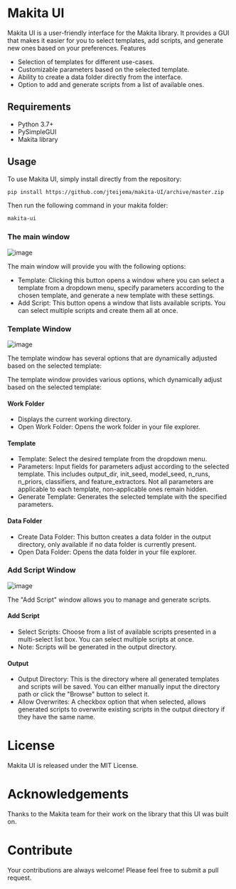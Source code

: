 # Makita UI

Makita UI is a user-friendly interface for the Makita library. It provides a GUI that makes it easier for you to select templates, add scripts, and generate new ones based on your preferences.
Features

- Selection of templates for different use-cases.
- Customizable parameters based on the selected template.
- Ability to create a data folder directly from the interface.
- Option to add and generate scripts from a list of available ones.

## Requirements

- Python 3.7+
- PySimpleGUI
- Makita library

## Usage

To use Makita UI, simply install directly from the repository:

```sh
pip install https://github.com/jteijema/makita-UI/archive/master.zip
```

Then run the following command in your makita folder:

```sh
makita-ui
```

### The main window 

![image](https://github.com/jteijema/makita-UI/assets/28191416/6b606e69-e5c6-48d6-b7ba-b5bad41e4626)

The main window will provide you with the following options:

- Template: Clicking this button opens a window where you can select a template from a dropdown menu, specify parameters according to the chosen template, and generate a new template with these settings.
- Add Script: This button opens a window that lists available scripts. You can select multiple scripts and create them all at once.

### Template Window

![image](https://github.com/jteijema/makita-UI/assets/28191416/ebdbae78-48e4-4d03-9642-8bcd159f2c36)

The template window has several options that are dynamically adjusted based on the selected template:


The template window provides various options, which dynamically adjust based on the selected template:
#### Work Folder

- Displays the current working directory.
- Open Work Folder: Opens the work folder in your file explorer.

#### Template

- Template: Select the desired template from the dropdown menu.
- Parameters: Input fields for parameters adjust according to the selected template. This includes output_dir, init_seed, model_seed, n_runs, n_priors, classifiers, and feature_extractors. Not all parameters are applicable to each template, non-applicable ones remain hidden.
- Generate Template: Generates the selected template with the specified parameters.

#### Data Folder

- Create Data Folder: This button creates a data folder in the output directory, only available if no data folder is currently present.
- Open Data Folder: Opens the data folder in your file explorer.

### Add Script Window

![image](https://github.com/jteijema/makita-UI/assets/28191416/5409ca20-b88c-4f02-8bf9-e6427208421f)

The "Add Script" window allows you to manage and generate scripts.
#### Add Script

- Select Scripts: Choose from a list of available scripts presented in a multi-select list box. You can select multiple scripts at once.
- Note: Scripts will be generated in the output directory.

#### Output

- Output Directory: This is the directory where all generated templates and scripts will be saved. You can either manually input the directory path or click the "Browse" button to select it.
- Allow Overwrites: A checkbox option that when selected, allows generated scripts to overwrite existing scripts in the output directory if they have the same name.


# License

Makita UI is released under the MIT License.

# Acknowledgements

Thanks to the Makita team for their work on the library that this UI was built on.

# Contribute

Your contributions are always welcome! Please feel free to submit a pull request.
